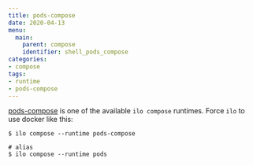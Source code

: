 ```yaml
---
title: pods-compose
date: 2020-04-13
menu:
  main:
    parent: compose
    identifier: shell_pods_compose
categories:
- compose
tags:
- runtime
- pods-compose
---
```


[pods-compose](https://github.com/abalage/pods-compose) is one of the available `ilo compose` runtimes. Force `ilo` to use docker like this:

```shell script
$ ilo compose --runtime pods-compose

# alias
$ ilo compose --runtime pods
```
